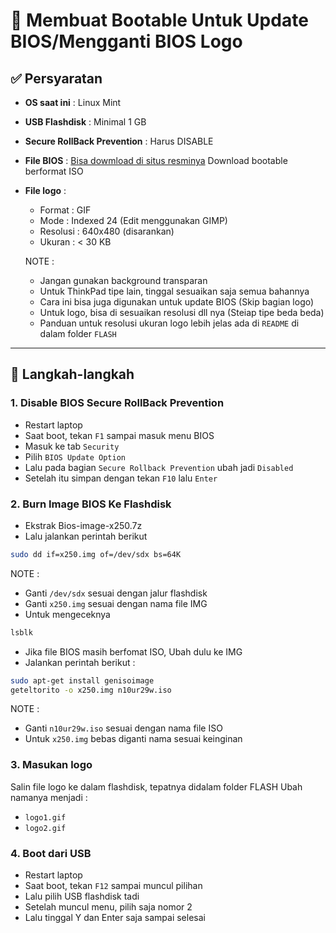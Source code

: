 # 🔧 Membuat Bootable Untuk Update BIOS/Mengganti BIOS Logo

## ✅ Persyaratan

- **OS saat ini** : Linux Mint
- **USB Flashdisk** : Minimal 1 GB
- **Secure RollBack Prevention** : Harus DISABLE
- **File BIOS** : [Bisa dowmload di situs resminya](https://pcsupport.lenovo.com/id/en/) Download bootable berformat ISO
- **File logo** :
  - Format : GIF
  - Mode : Indexed 24 (Edit menggunakan GIMP)
  - Resolusi : 640x480 (disarankan)
  - Ukuran : < 30 KB

  NOTE :
  - Jangan gunakan background transparan
  - Untuk ThinkPad tipe lain, tinggal sesuaikan saja semua bahannya
  - Cara ini bisa juga digunakan untuk update BIOS (Skip bagian logo)
  - Untuk logo, bisa di sesuaikan resolusi dll nya (Steiap tipe beda beda)
  - Panduan untuk resolusi ukuran logo lebih jelas ada di `README` di dalam folder `FLASH`

---

## 🧰 Langkah-langkah

### 1. Disable BIOS Secure RollBack Prevention
- Restart laptop
- Saat boot, tekan `F1` sampai masuk menu BIOS
- Masuk ke tab `Security`
- Pilih `BIOS Update Option`
- Lalu pada bagian `Secure Rollback Prevention` ubah jadi `Disabled`
- Setelah itu simpan dengan tekan `F10` lalu `Enter`


### 2. Burn Image BIOS Ke Flashdisk
- Ekstrak Bios-image-x250.7z
- Lalu jalankan perintah berikut
```bash
sudo dd if=x250.img of=/dev/sdx bs=64K
```
NOTE :
- Ganti `/dev/sdx` sesuai dengan jalur flashdisk
- Ganti `x250.img` sesuai dengan nama file IMG
- Untuk mengeceknya
```bash
lsblk
```
- Jika file BIOS masih berfomat ISO, Ubah dulu ke IMG
- Jalankan perintah berikut :
```bash
sudo apt-get install genisoimage
geteltorito -o x250.img n10ur29w.iso
```
NOTE :
- Ganti `n10ur29w.iso` sesuai dengan nama file ISO
- Untuk `x250.img` bebas diganti nama sesuai keinginan


### 3. Masukan logo

Salin file logo ke dalam flashdisk, tepatnya didalam folder FLASH
Ubah namanya menjadi :
- `logo1.gif`
- `logo2.gif`


### 4. Boot dari USB

- Restart laptop
- Saat boot, tekan `F12` sampai muncul pilihan
- Lalu pilih USB flashdisk tadi
- Setelah muncul menu, pilih saja nomor 2
- Lalu tinggal Y dan Enter saja sampai selesai

